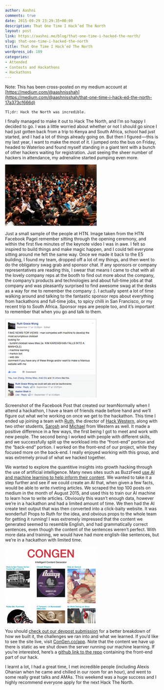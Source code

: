 ```yaml
---
author: Aashni
comments: true
date: 2015-09-29 23:29:35+00:00
description: That One Time I Hack’ed The North
layout: post
link: https://aashni.me/blog/that-one-time-i-hacked-the-north/
slug: that-one-time-i-hacked-the-north
title: That One Time I Hack’ed The North
wordpress_id: 189
categories:
- Attended
- Contests and Hackathons
- Hackathons
---
```


Note: This has been cross-posted on my medium account at [https://medium.com/@aashnisshah](https://medium.com/@aashnisshah/that-one-time-i-hack-ed-the-north-17a373cf666d)


    
    Tl;dr: Hack the North was incredible.



I finally managed to make it out to Hack The North, and I’m so happy I decided to go. I was a little worried about whether or not I should go since I had just gotten back from a trip to Kenya and South Africa, school had just started, and I had a lot of things already going on. But then I figured — this is my last year, I want to make the most of it. I jumped onto the bus on Friday, headed to Waterloo and found myself standing in a giant tent with a bunch of other hackers waiting for registration. Just seeing the sheer number of hackers in attendance, my adrenaline started pumping even more.

[![Hack The North](./htn2-300x200.jpg)](./htn2.jpg)

Just a small sample of the people at HTN. Image taken from the HTN Facebook PageI remember sitting through the opening ceremony, and within the first five minutes of the keynote video I was in awe. I felt so inspired to build things and make magic happen, and I could tell everyone sitting around me felt the same way. Once we made it back to the E5 building, I found my team, dropped off a lot of my things, and then went to do the obligatory swag grab and sponsor chat. If any sponsors or company representatives are reading this, I swear that means I came to chat with all the lovely company reps at the booth to find out more about the company, the company’s products and technologies and about full-time jobs at that company and was pleasantly surprised to find awesome swag at the desks as a way for me to remember the company :). I actually spent a lot of time walking around and talking to the fantastic sponsor reps about everything from hackathons and full-time jobs, to spicy chilli in San Francisco, or my recent trip to South Africa. Sponsor reps are people too, and it’s important to remember that when you go and talk to them.

[![Screen Shot 2015-09-29 at 12.27.49 PM](./Screen-Shot-2015-09-29-at-12.27.49-PM-300x258.png)](./Screen-Shot-2015-09-29-at-12.27.49-PM.png)

Screenshot of the Facebook Post that created our teamNormally when I attend a hackathon, I have a team of friends made before hand and we’ll figure out what we’re working on once we get to the hackathon. This time I ended up joining a team with [Ruth](http://twitter.com/ruthgracewong), the director of [Hack Western](https://hackwestern.com/), along with two other students, [Sarosh](https://www.facebook.com/niazi.sarosh?fref=ts) and [Michael](https://www.linkedin.com/pub/michael-oh/72/654/a8a) from Western as well. It made a positive difference in a few ways, the first being I got to meet and work with new people. The second being I worked with people with different skills, and we successfully split up the workload into the “front-end” portion and the “back-end” portion. I worked on the front-end of our project, while they focused more on the back-end. I really enjoyed working with this group, and was extremely proud of what we hacked together.

We wanted to explore the quantitive insights into growth hacking through the use of artificial intelligence. Many news sites such as BuzzFeed [use AI and machine learning to help inform their content](http://contently.com/strategist/2014/04/15/this-man-is-buzzfeeds-secret-weapon/). We wanted to take it a step further and see if we could create an AI that, when given a few facts, would be able to write riveting articles. We scraped the top 100 posts on medium in the month of August 2015, and used this to train our AI machine to learn how to write articles. Obviously this wasn’t enough data, however we’re in a hackathon and had a limited amount of time. We then had the AI create text output that was then converted into a click-baity website. It was wonderful! Props to Ruth for the idea, and obvious props to the whole team for getting it running! I was extremely impressed that the content we generated seemed to resemble English, and had grammatically correct sentences, even though the content of the sentences weren’t perfect. With more data and training, we would have had more english-like sentences, but we’re in a hackathon with limited time.

[![Screen Shot 2015-09-29 at 6.52.11 PM](./Screen-Shot-2015-09-29-at-6.52.11-PM-300x250.png)](./Screen-Shot-2015-09-29-at-6.52.11-PM.png)

You should [check out our devpost submission](http://devpost.com/software/congen-s7q5ml) for a better breakdown of how we built it, the challenges we ran into and what we learned. If you’d like to see the site live, visit [ConGen.co/app](http://congen.co/app/#/view1). Note that the content we have up there is static as we shut down the server running our machine learning. If you’re interested, here’s a [github link to the repo](https://github.com/aashnisshah/clickbait) containing the front-end part of our hack.

I learnt a lot, I had a great time, I met incredible people (including Alexis Ohanian when he came and chilled in our room for an hour), and went to some really great talks and AMAs. This weekend was a huge success and I highly recommend everyone apply for the next Hack The North.
